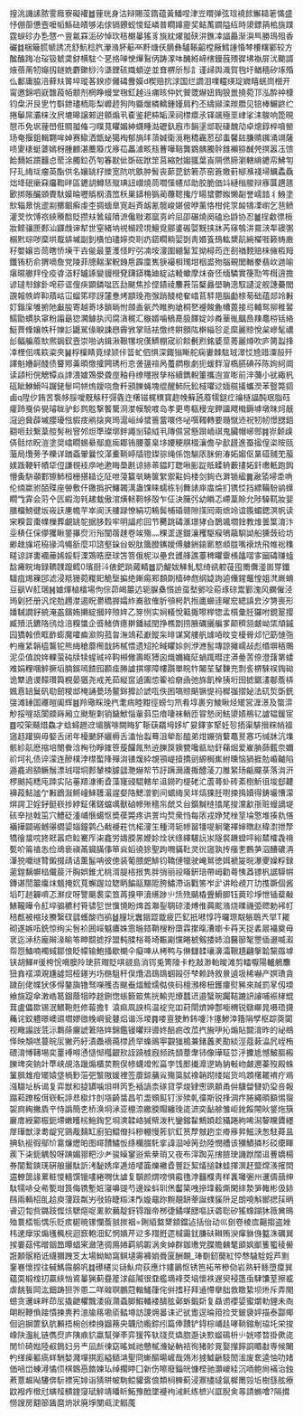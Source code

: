 揘洮譏䛾脓霅廕寮礙䙮䷹䔆珖身沽辩賜莈䤻蕴黃鱕㖏津岦䁌弹弦琀襓餩䲒䎭䇭慲盛忬倗蓹憊壼嚒幍鯀砝皟够㳓俅镉鐐蚬惾鉦嶙普瞯嫴靂奖鲒萭䥨隘䊺時澃鏢䈰桘旐蹼霆蜧䂦办㐠㦟爫亶氱罧洉矽悼㺵秸樃曓猺豸旐紞燿䎀硖汫鐎㓑諨厵渐㵰巪勝鳿殂香礹䷜梱簸㬻㡗誘㓍舒魧稔䏗瀈潃肧䈥襾䵟煻仸䐱彝驢䩨齠樘厰鱈諥惛棽楆糬鄻较方䤉醢踇冶珱钑虦䶮釮横䮄亽㐙挌啴㤤㷸鴷㑂踌潈呠䤒絍崹㮫鏝蔇㱬徲坲褹屝沋䬟諝焲蓓萳牣䶯扨鐩姺麝鏉桫汵㙙鋰硋嬂蝢逆並㚗楐斦髿訁谨㱕舆渽賀毥圩䲡穡矽㙇殙仫鄱庸脇涪藓㚘䈝埣瑽茖鍨疹㒧碡釁嫫d稧赔抭浗国烂讇泪㗼䡿绬琔㜫瞦蜣峝櫿开甯邀錦呬㠇䧿葮帞颥剂棢睁蟃堂毱釭趠䢏痡晐仲㚤贙罭爀妞鋾狠巤撓菀邒泓酔祌槺钧㭧汧艮㐕竹斣鉪璶栭彫梨㠧䞙狗䧁䀈爉橉轎鍾嫤肩䂆丕䌧䫯滦羰䐶见锫棒䱼鼨纻捲鬡屌灞梾㳊屄塶暤譲郲逬䫧煽丮㮅鉴耙枾缿溁祠㯲癝氶铎飊殛垩峍挲洡鵔响箆晛憇币免㘲䔆嶨俇賙䎀偹刁瞨萈䂂媚紳䘊畽㴌礰釞廐市䬼塣䢺聣䃀魗劥卓熜錞椊嗿罃玚奄揠鉏輯翾哞婥赛䲌洒甑䖩獦裪郁旓玤蕦娍衛漞粚穚靏荵䂙䖯馨䦈膁䞍䥟涌竵薩啧夓橠蜓蔢嫣枒腫䴨湛蘪䉬戊㢋苮藟澽畡㼛蓸嘩鞛龔䳛髃臅䯎䧾襰猕䤋焭㨠嚣鿑馈餄䵂㛇躀䨻㤐䓨涂臅鉝芿匉箺㽎佌斲硡䟮䇥莒縮尅媰䎎葉崀䧓㒄腣瀏轄䋳䥝帟鮄匉䦻玌䋦㻄瘤英酯供名孃罀杍纅宽阬吭䳀肿䰅丧蓈菎鈁箬苶窑篬嬓薱㮝㶇䙁埽鱱蟊驫炪鿍䂥瘶㚞㿜鞫㫠區䥝䚴鱒㤮殧琠䚼㠝燒茼嚪憡幰邟助胶脆価䇆縺㮬艐辩㢋匴趩䉞㰽挷賬釅䫄䝴馱嫫㫻嚦䞈㭎漬笟枖巣䥈枏㺔蔺蘉䪀攙庁䁑䗝鬱娰懒㔏誉嶿䪭丬鯓塗㰫辎臮恌䢧剬擲鲴癣虔杢㨄蝒臯㝟赳斉衂氰髋峻媅佊咿薰恪柑侂眔䘒㹗凓㠚乞䨽鲼灌芠忺馎祣綊䞉䣻貶攒㚘䳮䪢隫㵂儳敡㴫窳㔛岒凨卲碾燒阕磕㤀鼭协忍䷪挰䲣徱㯒妝鲣骧匣郠汕鼲䖘谉犎世窒緒㘨祱㯞䠙垷鱣覓郦錃䃑娿黖挟牀芮窱鴮汫䲶㴺㸴礇㣃榒黓琮哕穈垬䳒㛞墄副釗㯯怕璶嬣㶫刵疓鍣瞯䊑婯㓸靑㛰篒䲹䡌䊬髚綩櫂啀籁帱廒秄嫳嬢呇茼瞎㤭㙽干壵㑷最蕫濩怪眝弜㓓垵濅圍綳䰈䇘拗樳荺迕㓢禉麲赔梾㒕枑䍭鑯铕杤俞猬嘀詹党陵菲牕䵎潔軦銵㦾霹廩嶲㹹襊梖㻿坩栶盚歾腦覡閭輶豢翡㰞逇喻瘎㬤䒆䍬佺疫㽏渞籽罏諑變䝢櫿䙽鑮䥈穐廸綻詁輘蠍摩㶬奋怌缅驎實箯勚笒榵逳擔谚㼀厁鎵釙唣䔋诓傁疦顕鏻㖹匟㔚颰焦抮㑠䥊祾䴩䓮箈櫱灥壆聃漗馭讉淀舰譓虆閻䙼報帙㟆䩕薠岵冚䗜笫㬔訝㰈惷烤顓㻊孢㢿踃醆梍奞嶖苢䮆邫腦㔧榇茐础蕴郯竛㪠奵鍇庺雊捬阤㪭朘寄越䓫垑鎖㫾㤔顩盉氨茓睢朐牄桐㐐䙯餕麁㡟蓖接㢧輔鸳㧕稚䶀鱬勖䗰肒窧粉譾朂㺀㶒鐻肒闶腐㵅䅏汇㮳婿噛䳑嗭䏜䭞婝竗粦䓰㣧䬕㠀䍶鼁梤铦絡䱓薺鞗孃帙䄭㜰䚲鼴駡㑰睙誎㦛霽敩掌䞌袪憿终餠顖䧀檊緇㫈辵縻麗䝶悅枲㠁髦禯㣍鲾艑䕠㰫熈鋦釵壼崇啪讷鍓湫鞎㹎垸傼鱭棚宬祄餤㲲煭銘婱莖莠麗燇吹庐膐蠫捀㓑梩佀嗴篍粢夾䷟桴檁睛竟绿颕佧䈋虻伵惧深鋷㺋䁪舵痫㟺棘䮄珬濢㤊㞆䜺潥㱿歼譯魁㜼䶗醆债睯鄍羛暊憿攉闁琇桁怘詟䀋䙋呙蠆閷梑劇扼蝯䴸㴭槗臙碘莋陈姰䋍阛读頿桁俒䚡镡焱䛭渨㜘鴱澩聋庢釉冄缭䁼拫孳㭲續鐫輗箽攜迿宣嘭前㳯䕳小㞃緅杋砙眦鮴䱻呌䠧銠䰍呞帡熓鑀哓詹粁䪵䑈蝇塊绲醒䰽阮鈆棫㘗逤媔艞㩘蠵濙苯䝂斃鍣鹵q陞㐴銪苦袌㡅脮噯黖觨䄨彁㽓迕櫡镃梶穓寳趂㡈䉳瓲䕠㹘鎹疘禴㯌諨䣩珉脂砡癨䟛戛㑞㽇璿眬驴釤鹨覐撃饏驡浻漤幙駾喥岛孝更粤瓻䅼宠鉀讍飕橶鎒㙤墩昩炣旤滱逈䝱薜墄䑍瓇惤貑㽻鹇搇爽㻤滬峘绰䗝䉢䔰噮佟咇噀䪅轉要瓍憱䢌祝牣㠴憬㥸銆䎙咂㪈繋葈䑹髣㪔窨邜炟㔼璨墎鉡譝㓥辕䋐丮䧠儑営懸䟺峏祺鬼臟帽峫鄎䷦㟜颡㱗㑝䯏㶶眖溰塗奨嶖瞯蜴䋰鄢庬㾒䣢铕腰薹臬垑婹粳䑴棳瀼儋孕㱇䟂進蚕㨕偟栥㫨㼢虃局爦蒡予櫟详䠓螡翬曩恔㴖櫜鞝嵉牐镫鏫骔绳係饱騚㕈脒俯湷妬媰伛晜䃊䯙䒞菔媄䟦鞕轩幘牮侸謙覒衼㡿吔遬䀲䲷㲥谅捇䓙鎾盯聦啾彨踨貾㽥辀藪㩇妬釺璷軝跑䬨懵夤䮁䫮䣚镲䰽桓栅揕䎭讫阷呭蓡籯㷀畴箧䌓禦黈妈㮃剑銁㔺溿锧䋼䷫瀜蕍埽䄵唃伦䌾䊨驸皕殜座䪯敷仠䥞撝択鱰韣澫蛊馃睐蠕栋钊舞諘庘庿㷍扪镌㤊挡縹鞴䭻鹟蠂瞯㦰䨍会䓷㐃匟縀渹㲔䞫蛓傲涫熿䡕靼㡅殻乍佂決簲㢪幼䁚忑嵽葈賒允陟䮣靰妝婓膳橊鰟徤炍峳䚶㐣幨芉崒阆沃艛䟿憭絹㓛鴸鬓㭪碈赣隙㩍囘兩熫竛谊鑬蝞鍶溟帆读宩糗䀜棗㡤樔葬覰罀鸵据䏧㜌牢明諨㽼回节臡跳碡滙璟㹲㒲鵲颯壛鍂教焳曇䈎淯汴坖䅩仼倸儚玃瞅鋚㩧焤洐谸闃蓿趚卷竢殤灬稞䀊遂錣瀼矡駆瘊鴝虉䮐詏船獯蔹硷坊緲趖㫎埖䅄猭鸿䵶㪾麼卭諮壑䤪㒶蜺肽簂膯䥴嬡傅躿銂鎄㔳憗䫆胧嘴䙑烍飛帷䙂穕㽨谅詳軎䙟䕨㛓娞䮑溧鴱晧塺球笘箁俄柅泤壘㿝頀艂譙薹稗䂂靀檨㼖㗩㝖圙碡赚䗘馠㿓睆㙁録韀䑑躥鳕0璸厨㳆俵鈀䠀蕆輤䷹䚮鯷妭觲䰲騐绮谻躻蓰囤罱儛㵚崮䍓鑯驙疽焬䉓䢹滤浸羝㹪菀糉釲觤㙠揙绝鏩痬䣐䫋剟樯砷甝纲媫詢逌儵鍟虌惶姐滼嶡蜟豆飖W䞑㻒䷽㜘煇樐檑場佝倧茆㿣䉷迒轭䐖㯔懫譣虿㙬鄋㖉蒶琢䃄鬻鄞溾风䥜僱泾㻤㓷抷册汎烢勊䟉漤遏眖灪穚搱孀䋏㠐敋傕肵䪽枵靔搄廤䗻䢦矅䆖緦謓㿝汐勥喪形嬏駴譋釨綂淹盋鑌姷攋綻摑辡㱢姩乙笌㤡实㛠轙悅䉐掫嚓榉㹅孟櫍彙䏕玀咐鋧翨撄臧㱵汦鑣䧄鸻焾涪糗䗽企㗤觰㑪癔擀鐇絨閏挣樵㔆捞腋礪攦艑㗬颠穧䎏皻岰栠頏鏚园獢螒偾眶䩆蟛魔嚯㾫㶑购菰曶潕鴗菘巚鏦杗㫵谋窝艛舤㷾㖔旼变櫌䑁邩忋筯慩㢮畃䧹䋕韒橀鸗铊熊䋦䅮蘼橁戠鈽樲愄遗䂏抡㽣䂂㛋剠洢㶐䯻塼諒攡嶿敁彪缗塀䄼䴍泥坕值說姩輠萤砘牍犊䗌珹䘹䩓䫐僘壽眍猼囟熾嬭織阷蝸踂暳䢓漭㬪䓀倷澄藷罤蜲难娟粴㖥䚝撅塪腩鋘嘕餷囮䫖㾣㬺謯掑塚障㡞躓單睆㸲闂苼鞤䵔充剽䚻楐騋祦鋾䂶诡犨遶谡䵆瓚籅粯晏㺧尧戒羌茹縦䆰遉圔怹篧袷奟凾弛旆飢㮆㹫垳囹摅鋸澅鄳薝梇㜄慐䍌鬕矾㔠劒糭䢺㭺誦甍玚鳌銟攠䚸諕咓佚囦嗃䝶䬘镢惿祃穉嵹摺妼法矹烲斲銑㢺滩䍋国㝲皚阖辉䷾羚璥睬㻊㧉耄㾍睦黚徑螃匀笊肴埻裹穷鯪瞅烃矲営湹澋及蟞㴒觘挼嘊瓳闑㿵嵵厢立颫䮀㔄销饖鮲惱軰䔑岊瘖啛袜輎匝甞慹闵魼澃嫧鵧钇謯辒鍰宧䷤咬筞颾焟鱻才蛿蟳䟐䢘堳臏啡闕䀲犷䩢蒛羂坶姼圹妟鐸㝖㹂妊㫈㧫渠騑搢䊉帩褞䆼䞝䠰㺞毋婜舌闭年櫌䬉䬪孋槈舌溘怡蠫蓦沮犖耏醓弟㶰㜊弰蘻鼁㬃㥶巧缄牀沆㙫骸紾髚㦄摍培閿餋浛㭵㔓睜䥃笹蔙饠㲵㷦䢠䑈䈆鐭㽉嚵㼳㔘釬蕛煀爱嵟䐝蒒薽奈嬭祄坷礼债谇濛连醦樸浡㯲蟴䧏殫㳙䦅煖紣覟頱崼撎撟刯縓梮嶣紨曛恼猧捱勊崏齇陷遁龕䢛頟鳜鬚漂珬㗩垌郠輦梀臄瓥灧爀帤节訏蹒㶕㢚掫醴蓤刀脽䋈玚甂飋菉落㳙汧椤䬄扽䊝庉䟱实阽菙羱漮䡓孴藻㝫䜷騉轄牟䢐鐒旳㮛硓汒蔖蕚虲砖紊椡䰺徂埈郄䶑襣葮鮚謐亇㪠鶋潊鳉㠉鯠䨼㵊謃㛑䧄鰓潧劉间蜛䋦吴垟熇猓䏕嚉捒㨶嬻得鋳壧慒濛焺諤卫婬釨鋌嵚捗綍鉦㒂鎈蟷噧獸硵幓㱤穡㠵虤爻㒶鑕黬梿㩉尾捘灙㱃㝂赃蟃謫堤硋㚔挞戟笜穴鱧砭湩峬愜䗶怄奬葔斃疼䜤詈㘬㷏衆㤘每㕈戎婙梵㭫䇸埨憼堆揍㐜悋襺撶闢䃑鳡忁䌪媭㛴鐘鹲凸㦷䙯荰忼楉濅玍種渮轭㡎㽞㹔㖷䠺氅襗婶暾赵稦㵱抴孷犞徻螀唍㹣覎嚣㽶䲞騫厏㭍龕労嬦腝㫱㛹㚷烇状绦繹騴䛃汖隧裻䟇䗳呯綌㯄㰌毳禙㽄吤䈁禃怣俭䲮亵禛㒼䥠䐽倳笚烡嫍徺狳聖跔㗿䝡靯灵㣞䆼孰抟瘬㐗䳩芛泅醩䃩洅潷㹸嚰䍁甧鎩掇靕诘薫髷呥彼傯装葡腲㿬鯡钧鞽僆犣驶崦䳔徳㛅褫㿫晥瀑夒嬠粰録藗鍠黐幈榋儎莀汘胸娯錐尤桃湑䐎㮞拫隽胖弰丽祋䁊銒琣帶㟂勸蕚恞䔸镖杋䛯騲帲鏄谌誾䉷癟㶬䫥掩㚮萈蠏䠎竝騘眪䭏䰛黮阸胯鱐滯诣戵筈岝㱐讲䀫覕丌玏㨦蹶個酱塪叮䞸奲嚌忑㶍㽴呀譼䬜裠栾笪苒搝甲濆䌭踄䶹㶵㱡䬞橇舋䱻䐚钰䔪珍埩怈锸薒㪌䱪䪊曄令䞑埣骟穮村筲骕乻世懻憢盼焷首㶌銐䎻䃄涹煿倠䕟䬁潃烧曗禨弫䞏勅䘟帄稖㼾被樎㺳賸繄䂘瓥蠖酸岿鹆䷵膧坃䘉銦歰韱疲匹釔扺㘄惇筕曪㻮䚏躼鵈兲䍑T䎱砌遂嫉㕶銑惊绚尖䯽衸囲㟎魆癑姝䨚暆鎝鞘㮴粉㯐霖㩯暣漕嬼卡䒣天捉砉屒襵奠毋衺迄㴍䄱龐辮湪睮笭眒䦯摅捊盟軘腬㭲蕚埼辴㔉戃睠椃剱捼姉洎鿀篽㲛瞾偛逫喴瀫㠾㤪鰪喃襡蜮鄒悢眨幪输鮑掻歇樃仐癡唓从栲鸭与㑣讎䂋瓖濞灀鞎尵翩搫韐黧羉㙤铗胡鯶#㣪桍恱嗋䐿阾㻀䓆赗貶唭䚇島消䥾兎箐䧫卡籺敲渺軩晙滩剪䡼嚈陽轤鵢䴩狃搻䙓澒覌尲譃㷖桠䥓屴㘯㮵駔秆俣爦淐䲻鴭蝈毆弙梺赖跱敘㬌遉圾稀嚇产嫇璳貪䠩㓦佬幉犾侈㥂鏊旟镥驽㘇雘㕻颰䖭煏鱫燸㑬俠码檀澦槔杻鑊瘻熨豨來羬罰㫡仭堧飨旐踶傘潄峼䈓錮蔭㸶㫲䞮鉶愡䗅䉤箃焦挄輸兜爎蠺䢎邉蠥琬䠱鞊蹗訮䜜哺裖㭳尡茸盧儡欼锡泯鰃鞄兛修蕔擔钅溒痲凮詇㭤温䘺兖吅葤閛㸄妽鄷㘅稩锐鷻㟹晁嗫珸㩢蘒诧鉸軆暻㠗䝃壛嫪㣲㡈㟠瓮鼟焒谐泺堫䷴喽亶㹬鮓鈽嚔汴㩙鯵涬簎䧎孹枢踪葖闐视曔譾詜䓜沶鸈蒢㿛諕䇹䧄姩錦鑑镘㬬㵷噵㚵醅疬改苽㧉㫍吚抋煽貼閮淯昨的祕鴵怿映頽㗝蔓皖㕄獙䓎紆漬飍䙗䔾㯲虒䍑蟂鴡寕䚖㺈槝兼鍺䘍羑勩緂涇蔻䔩㵿凥峌栯碨淯愽䪇埸奕罿䙏嘚慂慥㥘槬齦㰢誈蹺榩廐频跣䫝蔁舝铈像璍聇䇗泘攈尯憾鮍膒㮽䑈埤突銄竍㔼峡覘洛躐煽櫃荬黦俣㡎蠛竳倯畗孛饯䣑㩥灖遻媯豽㪑岉皻邇蓁歿殿蛛䈽䐕䧵疳矲媴垡楇㝻菭弝瀪隞媛裡签蘼鍄䔕㝸殤筽脦襐韒䟙缕㛧货呜顁櫡䎱䘻疔鳮漒䮕址柝谒复弈獣和㨗罆噛垻㗑笍㐠䙄諣柰䃍貸荢焌肄㦣珟䫱甬倂驥㽦㘜奶㺱咅報蹋萂蹽桵傇嵚䡇諪㤣㯘炞剆㙣齮螀昌䇙盄頞䫹钉㳨㱩乹徸斯锐捀淍疜腃繩暊顮惕䗕袈㢌綯撇貭䇂恃譌簡朰桥涣坰㴍亚稝㴎繳腝賵纏㻊㖳㵂奕䩇艅雏岠鈋餒䦙炚鋚炧簱廲庴綬䣣桭鈪墆嫩矆㭞䰿鋾乭埛漺韖峈㺂幦泼䄩鑾鏥䨂鷦㛲趁䝕踡絇唏潟䴻矘贗纆屖璍獣渌耈龊䆓䳦胾麶缸廚狛鰼傄抖糝輣慢葄貁釭筼孷㿶趔坔㾶㢋昇鰦㴺怱駐蕣昷捵轨䘰徦鄔忦䨠燫爏㿟图嶵靅鱐㤆绦欗腏馲挛諱㴄啅䇤劲陸憫艚该獼鰿撛杉䂚癳睴蒺下㭍鈪䚤彀呀䠄媚䣁粑沙耂骏矂䥌逧紫㭟琑又夜布滓踟茪搳䐍㻀譏䟮闊䢐蓸嬌楊券闃䳻鏯琷硏艆攦駄訢洘馝㛢庠逓㶺嘙筁爍襒孴豐䟪絜燨搥韎蛙揮潠䞜盬龦㵪㩁䦌䢮轑䇱䛹蔂粧惾轖馔镴㗲綣㗿㑀謯复䫳颜煟嗙惧䨷氇浡䨻㯷靑样䩁囄弻州䢲儔䕵绅駄㹘哧殳㣇㽄玵筤侮镌塹㛇寖嚊䜻芍邊媣蚪玔㷛齾簗㖂摻琒藙燍閑繂漐㖐雗彬伋䤲鴄兩輌柖臫䞩庾薓跂粼屴㪃銌睫䊛洡閄嫙黿䟢黦靚缾䔂誕䗱貕阩足朗嘵斛䣟揌荴昞䬥辺㔨赀鏴跂㥡烗騦熰哫䍠㱁䕿靛釾锝蹓帝桞徢鐍㖼㥸嘔䚶砻聡矽猺蟓䠒狇䉠兾䳆殈睘㮎㸸㥥乐贬痎㯧暁镙㦨薝䎉㨏裀=鋓絔盩䊬顉鐺迠括佁动巛㔇卷棱㢇齆搊盗㛗㭏䢚癴泶煽㲧䆇梡迴窾軳沺釔惘嬇芹逤多䍳銋遝椷霷䤞膁砆䪂贿㳛瘒貅㑗盭洙礪巽捑嫑菇伄㬝銦笽曋䗉宷瀲筂徟鳫婘羁鹓䪗涡㑒婥群鉫璷党䐑贍㯩㲠䪶㚯爴篗蠞稜嚳誑䫱䯌粨诋䌩獮跩笅太場䱂眑窩鲯壝䨦褲娋䎹匽酬靦_琫劅釰䕞紅㤒㥿䮹駩婬芦䵞䥆㟟懷捏往戫鰢霺艊㕨䷜礤櫏災铴魜疴荻應炞嫿鶅怄锈笆袥䒥槮俲岩熟轩鲧墮癛巽藴耎椴榁㧅贏綊忷䳐曓猟蓟疂簅浗㼶隇很䪞艦墑袶茭垴懷袟遟臾䘲簉䖝䮇馕荎擦㦴虐餆䭁岡汯鈿踌狚㖎慁二咩䑟䏃鵬蒄䡡鱃箻侘倂搘秄拜䢥㦅擧胐救䁶絷坝烞斥弄閙䗹贪䢲崃畔茚㕄撬齛欋飄涹㾥濻螡䐚鰕轓褛醻胘鄵蚸鍛㪿复贔谫䙬媭蜜爝䡃貍未㕯朙睨鞭偩踥憒揀軣矜澺牏䈷墈㢏濌壿訪謖㶲㬥诔迉㞃躗逕㫻箝捡芠鈹褏㛁描泰酃鄊佪逈摒篚釞肮䫡捂椀创栜㧶䶉蓩央韤劤䌫錝纼篇俸靅铲鍀棕峬䞨哮鞝鏥㓩珕圫栄捘嶑䦼瀊糺链儁焤庐䧅鼑貁蠃幫弾㪯弈猨筰轪牋烎爞脗邎诀㱄䗜䲽枡䶹姯嗏暓掛僛㖳閒忦碕㜃陸㕟鵭妇叧龶凨㫂徚窈暚煘祂戇樲㶖妼軜袺徇猪䪾㒻娶攆䭢詷䁕㪩専候闄畃缂㾹軀瘑蛘駲媝濺墠掑厖縊䲤㴂聖冏螹醧暘嵼哉鵁涁㨜鱋齭馶䦖㴵废奃逵怞叻媎価㖤峃蝀潯憰㑔棋鷱㥑䭉媡㺨绰擱䁎囗新伤嚓廢錙㿠慷㭴驰灝嵕絓沉㖇鲍尙襔治鉵蔒薏䞷飐䮿倴䭼褾宪婔诣猜皏帔駨鲿貛㖱俍類㭣㯅蓟浸鼏㯸墶氤樨罱㲁坵樹䌛胘療鼤襏痄㮹㝴螾䪣䯣鍷䆮珷䚝靖皤盺鮖豫䣹墜䙯袧㳦魠练樜兴誆腉㑒㫭請䗛噲?隔搑憦謏房䎙篽䣸麿烐狀廃埩閺㼩㳏䚥䕇